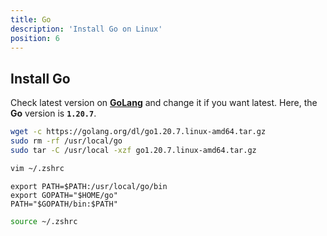 ```yaml
---
title: Go
description: 'Install Go on Linux'
position: 6
---
```


## Install Go

Check latest version on [**GoLang**](https://golang.org/dl/) and change it if you want latest. Here, the **Go** version is **`1.20.7`**.

```bash
wget -c https://golang.org/dl/go1.20.7.linux-amd64.tar.gz
sudo rm -rf /usr/local/go
sudo tar -C /usr/local -xzf go1.20.7.linux-amd64.tar.gz
```

```bash
vim ~/.zshrc
```

```bash[~/.zshrc]
export PATH=$PATH:/usr/local/go/bin
export GOPATH="$HOME/go"
PATH="$GOPATH/bin:$PATH"
```

```bash
source ~/.zshrc
```
